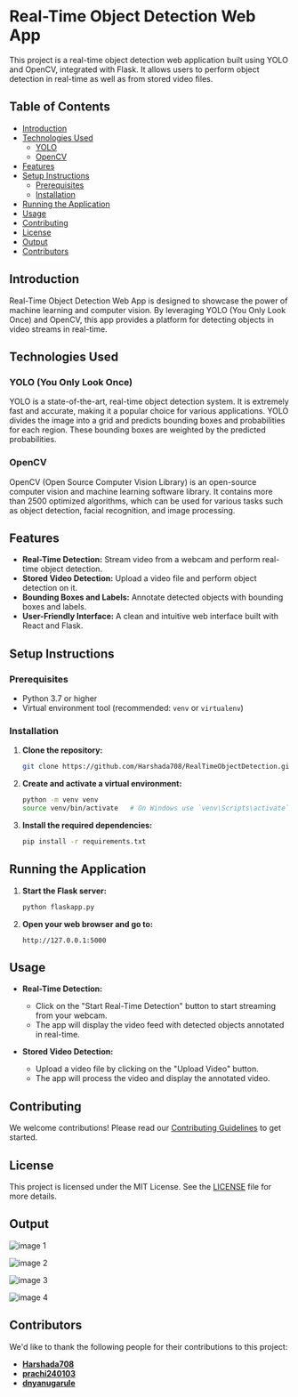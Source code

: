 # Real-Time Object Detection Web App

This project is a real-time object detection web application built using YOLO and OpenCV, integrated with Flask. It allows users to perform object detection in real-time as well as from stored video files.

## Table of Contents

- [Introduction](#introduction)
- [Technologies Used](#technologies-used)
  - [YOLO](#yolo)
  - [OpenCV](#opencv)
- [Features](#features)
- [Setup Instructions](#setup-instructions)
  - [Prerequisites](#prerequisites)
  - [Installation](#installation)
- [Running the Application](#running-the-application)
- [Usage](#usage)
- [Contributing](#contributing)
- [License](#license)
- [Output](#output)
- [Contributors](#contributors)

## Introduction

Real-Time Object Detection Web App is designed to showcase the power of machine learning and computer vision. By leveraging YOLO (You Only Look Once) and OpenCV, this app provides a platform for detecting objects in video streams in real-time.

## Technologies Used

### YOLO (You Only Look Once)

YOLO is a state-of-the-art, real-time object detection system. It is extremely fast and accurate, making it a popular choice for various applications. YOLO divides the image into a grid and predicts bounding boxes and probabilities for each region. These bounding boxes are weighted by the predicted probabilities.

### OpenCV

OpenCV (Open Source Computer Vision Library) is an open-source computer vision and machine learning software library. It contains more than 2500 optimized algorithms, which can be used for various tasks such as object detection, facial recognition, and image processing.

## Features

- **Real-Time Detection:** Stream video from a webcam and perform real-time object detection.
- **Stored Video Detection:** Upload a video file and perform object detection on it.
- **Bounding Boxes and Labels:** Annotate detected objects with bounding boxes and labels.
- **User-Friendly Interface:** A clean and intuitive web interface built with React and Flask.

## Setup Instructions

### Prerequisites

- Python 3.7 or higher
- Virtual environment tool (recommended: `venv` or `virtualenv`)

### Installation

1. **Clone the repository:**

    ```bash
    git clone https://github.com/Harshada708/RealTimeObjectDetection.git
    ```

2. **Create and activate a virtual environment:**

    ```bash
    python -m venv venv
    source venv/bin/activate   # On Windows use `venv\Scripts\activate`
    ```

3. **Install the required dependencies:**

    ```bash
    pip install -r requirements.txt
    ```

## Running the Application

1. **Start the Flask server:**

    ```bash
    python flaskapp.py
    ```

2. **Open your web browser and go to:**

    ```
    http://127.0.0.1:5000
    ```

## Usage

- **Real-Time Detection:**
  - Click on the "Start Real-Time Detection" button to start streaming from your webcam.
  - The app will display the video feed with detected objects annotated in real-time.

- **Stored Video Detection:**
  - Upload a video file by clicking on the "Upload Video" button.
  - The app will process the video and display the annotated video.

## Contributing

We welcome contributions! Please read our [Contributing Guidelines](CONTRIBUTING.md) to get started.

## License

This project is licensed under the MIT License. See the [LICENSE](LICENSE) file for more details.

## Output

![image 1](https://github.com/user-attachments/assets/b54690de-a6c9-4cb3-8d4b-584c6e0e3d29)

![image 2](https://github.com/user-attachments/assets/c2aa86dd-ef97-4934-bd97-19798d33c081)

![image 3](https://github.com/user-attachments/assets/23c22bb3-f247-47fe-a95c-b6dcfb58c28c)

![image 4](https://github.com/user-attachments/assets/0a03f9cc-fd5f-4764-8b6c-b97c28ee90ae)

## Contributors

We'd like to thank the following people for their contributions to this project:

- **[Harshada708](https://github.com/Harshada708)**
- **[prachi240103](https://github.com/prachi240103)**
- **[dnyanugarule](https://github.com/dnyanugarule)**
